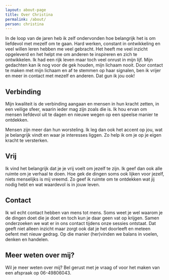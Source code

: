 ```yaml
---
layout: about-page
title: Over Christina
permalink: /about/
person: christina
---
```


In de loop van de jaren heb ik zelf ondervonden hoe belangrijk het is om
liefdevol met mezelf om te gaan. Hard werken, constant in ontwikkeling
en veel willen leren hebben me veel gebracht. Het heeft me veel inzicht
opgeleverd en het helpt me om anderen te inspireren en zich te
ontwikkelen. Ik had een rijk leven maar toch veel onrust in mijn lijf.
Mijn gedachten kan ik nog voor de gek houden, mijn lichaam nooit.  Door
contact te maken met mijn lichaam en af te stemmen op haar signalen, ben
ik vrijer en meer in contact met mezelf en anderen. Dat gun ik jou ook! 

## Verbinding

Mijn kwaliteit is de verbinding aangaan en mensen in hun kracht zetten,
in een veilige sfeer, waarin ieder mag zijn zoals die is. Ik hou ervan
om mensen liefdevol uit te dagen en nieuwe wegen op een speelse manier
te ontdekken. 

Mensen zijn meer dan hun worsteling. Ik leg dan ook het accent op jou,
wat je belangrijk vindt en waar je interesses liggen. Zo help ik om je
op je eigen kracht te versterken. 

## Vrij

Ik vind het belangrijk dat je je vrij voelt om jezelf te zijn. Ik geef
dan ook alle ruimte om je verhaal te doen. Hoe gek de dingen soms ook
lijken voor jezelf, niets menselijks is mij vreemd. Zo geef ik ruimte om
te ontdekken wat jij nodig hebt en wat waardevol is in jouw leven. 

## Contact

Ik wil echt contact hebben van mens tot mens. Soms weet je wel waarom je
de dingen doet die je doet en toch kun je daar geen vat op krijgen.
Samen onderzoeken we wat er in ons contact tijdens onze sessies
ontstaat. Dat geeft niet alleen inzicht maar zorgt ook dat je het
doorleeft en meteen oefent met nieuw gedrag. Op die manier (her)vinden
we balans in voelen, denken en handelen.

## Meer weten over mij?

Wil je meer weten over mij? Bel gerust met je vraag of voor het maken
van een afspraak op 06-49806043.

